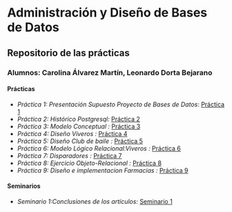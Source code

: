 # Administración y Diseño de Bases de Datos
## Repositorio de las prácticas
### Alumnos: Carolina Álvarez Martín, Leonardo Dorta Bejarano
#### Prácticas
* *Práctica 1: Presentación Supuesto Proyecto de Bases de Datos*: [Práctica 1](https://github.com/alu0100944723/ADBD/blob/master/Pr%C3%A1ctica1/Documento%20de%20recopilaci%C3%B3n%20de%20requisitos.md)
* *Práctica 2: Histórico Postgresql:* [Práctica 2](https://github.com/alu0100944723/ADBD/blob/master/Pr%C3%A1ctica2/Hist%C3%B3rico%20Postgresql.md)
* *Práctica 3: Modelo Conceptual :* [Práctica 3](https://github.com/alu0100944723/ADBD/tree/master/Pr%C3%A1ctica%203)
* *Práctica 4: Diseño Viveros :* [Práctica 4](https://github.com/alu0100944723/ADBD/tree/master/Pr%C3%A1ctica%204)
* *Práctica 5: Diseño Club de baile :* [Práctica 5](https://github.com/alu0100944723/ADBD/tree/master/Pr%C3%A1ctica5)
* *Práctica 6: Modelo Lógico Relacional:Viveros :* [Práctica 6](https://github.com/alu0100944723/ADBD/tree/master/Pr%C3%A1ctica6)
* *Práctica 7: Disparadores :* [Práctica 7](https://github.com/alu0100944723/ADBD/tree/master/Pr%C3%A1ctica7)
* *Práctica 8: Ejercicio Objeto-Relacional :* [Práctica 8](https://github.com/alu0100944723/ADBD/tree/master/Pr%C3%A1ctica8)
* *Práctica 9: Diseño e implementacion Farmacias :* [Práctica 9](https://github.com/alu0100944723/ADBD/tree/master/Pr%C3%A1ctica9)
#### Seminarios
* *Seminario 1:Conclusiones de los artículos:*  [Seminario 1](https://view.genial.ly/5d9499ee50b5040f6eda7e74/vertical-infographic-genially-sin-titulo)

